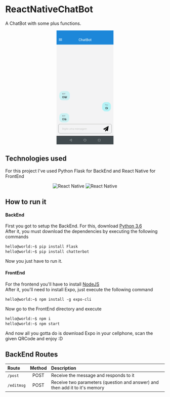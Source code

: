 # ReactNativeChatBot
A ChatBot with some plus functions.

<p align="center">
  <img src="app.gif" width="180" alt="Gif"/>
</p>

## Technologies used
For this project I've used Python Flask for BackEnd and React Native for FrontEnd
<p align="center">
  <img src="https://upload.wikimedia.org/wikipedia/commons/thumb/a/a7/React-icon.svg/1200px-React-icon.svg.png" width="180" alt="React Native"/>

  <img src="https://seeklogo.com/images/F/flask-logo-44C507ABB7-seeklogo.com.png" width="100" alt="React Native"/>
</p>

## How to run it
#### BackEnd
First you got to setup the BackEnd. For this, download [Python 3.6](https://www.python.org/downloads/release/python-360/)
<br/>
After it, you must download the dependencies by executing the following commands

```console
hello@world:~$ pip install Flask
hello@world:~$ pip install chatterbot
```
Now you just have to run it.
#### FrontEnd
For the frontend you'll have to install [NodeJS](https://nodejs.org/en/)
<br/>
After it, you'll need to install Expo, just execute the following command
```console
hello@world:~$ npm install -g expo-cli
```
Now go to the FrontEnd directory and execute
```console
hello@world:~$ npm i
hello@world:~$ npm start
```
And now all you gotta do is download Expo in your cellphone, scan the given QRCode and enjoy :D

## BackEnd Routes
|       Route         |      Method         |      Description   |
| :-----------------  | :----------------:  | :-----------------|
|  `/post`            |       POST          | Receive the message and responds to it           |
|  `/editmsg`         |       POST          | Receive two parameters (question and answer) and then add it to it's memory                   |
